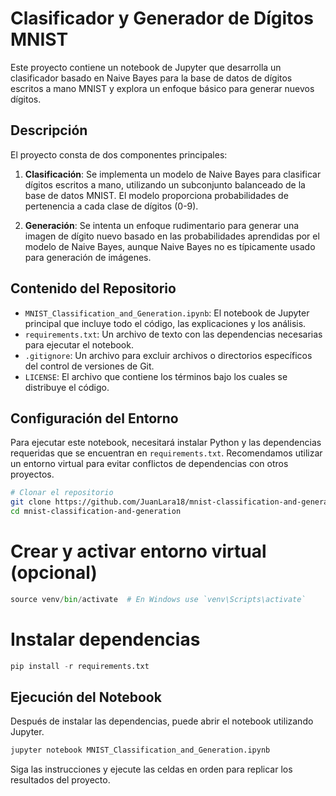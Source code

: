 # Clasificador y Generador de Dígitos MNIST

Este proyecto contiene un notebook de Jupyter que desarrolla un clasificador basado en Naive Bayes para la base de datos de dígitos escritos a mano MNIST y explora un enfoque básico para generar nuevos dígitos.

## Descripción

El proyecto consta de dos componentes principales:

1. **Clasificación**: Se implementa un modelo de Naive Bayes para clasificar dígitos escritos a mano, utilizando un subconjunto balanceado de la base de datos MNIST. El modelo proporciona probabilidades de pertenencia a cada clase de dígitos (0-9).

2. **Generación**: Se intenta un enfoque rudimentario para generar una imagen de dígito nuevo basado en las probabilidades aprendidas por el modelo de Naive Bayes, aunque Naive Bayes no es típicamente usado para generación de imágenes.

## Contenido del Repositorio

- `MNIST_Classification_and_Generation.ipynb`: El notebook de Jupyter principal que incluye todo el código, las explicaciones y los análisis.
- `requirements.txt`: Un archivo de texto con las dependencias necesarias para ejecutar el notebook.
- `.gitignore`: Un archivo para excluir archivos o directorios específicos del control de versiones de Git.
- `LICENSE`: El archivo que contiene los términos bajo los cuales se distribuye el código.

## Configuración del Entorno

Para ejecutar este notebook, necesitará instalar Python y las dependencias requeridas que se encuentran en `requirements.txt`. Recomendamos utilizar un entorno virtual para evitar conflictos de dependencias con otros proyectos.

```bash
# Clonar el repositorio
git clone https://github.com/JuanLara18/mnist-classification-and-generation.git
cd mnist-classification-and-generation
```
# Crear y activar entorno virtual (opcional)
```python -m venv venv
source venv/bin/activate  # En Windows use `venv\Scripts\activate`
```
# Instalar dependencias
```python
pip install -r requirements.txt
```

## Ejecución del Notebook
Después de instalar las dependencias, puede abrir el notebook utilizando Jupyter.
```bash
jupyter notebook MNIST_Classification_and_Generation.ipynb
```
Siga las instrucciones y ejecute las celdas en orden para replicar los resultados del proyecto.
